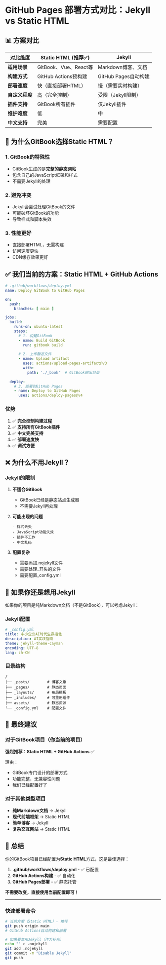# GitHub Pages 部署方式对比：Jekyll vs Static HTML

## 📊 方案对比

| 对比维度 | Static HTML (推荐✅) | Jekyll |
|---------|---------------------|---------|
| **适用场景** | GitBook、Vue、React等 | Markdown博客、文档 |
| **构建方式** | GitHub Actions预构建 | GitHub Pages自动构建 |
| **部署速度** | 快（直接部署HTML） | 慢（需要实时构建） |
| **自定义程度** | 高（完全控制） | 受限（Jekyll限制） |
| **插件支持** | GitBook所有插件 | 仅Jekyll插件 |
| **维护难度** | 低 | 中 |
| **中文支持** | 完美 | 需要配置 |

## 🎯 为什么GitBook选择Static HTML？

### 1. GitBook的特殊性
- GitBook生成的是**完整的静态网站**
- 包含自己的JavaScript框架和样式
- 不需要Jekyll的处理

### 2. 避免冲突
- Jekyll会尝试处理GitBook的文件
- 可能破坏GitBook的功能
- 导致样式和脚本失效

### 3. 性能更好
- 直接部署HTML，无需构建
- 访问速度更快
- CDN缓存效果更好

## ✅ 我们当前的方案：Static HTML + GitHub Actions

```yaml
# .github/workflows/deploy.yml
name: Deploy GitBook to GitHub Pages

on:
  push:
    branches: [ main ]

jobs:
  build:
    runs-on: ubuntu-latest
    steps:
      # 1. 构建GitBook
      - name: Build GitBook
        run: gitbook build
        
      # 2. 上传静态文件
      - name: Upload artifact
        uses: actions/upload-pages-artifact@v3
        with:
          path: './_book'  # GitBook输出目录
          
  deploy:
    # 3. 部署到GitHub Pages
    - name: Deploy to GitHub Pages
      uses: actions/deploy-pages@v4
```

### 优势
1. ✅ **完全控制构建过程**
2. ✅ **支持所有GitBook插件**
3. ✅ **中文完美支持**
4. ✅ **部署速度快**
5. ✅ **调试方便**

## ❌ 为什么不用Jekyll？

### Jekyll的限制
1. **不适合GitBook**
   - GitBook已经是静态站点生成器
   - 不需要Jekyll再处理

2. **可能出现的问题**
   ```
   - 样式丢失
   - JavaScript功能失效
   - 插件不工作
   - 中文乱码
   ```

3. **配置复杂**
   - 需要添加.nojekyll文件
   - 需要处理_开头的文件
   - 需要配置_config.yml

## 🚀 如果你还是想用Jekyll

如果你的项目是纯Markdown文档（不是GitBook），可以考虑Jekyll：

### Jekyll配置
```yaml
# _config.yml
title: 中小企业AI时代生存指北
description: AI实践指南
theme: jekyll-theme-cayman
encoding: UTF-8
lang: zh-CN
```

### 目录结构
```
/
├── _posts/        # 博客文章
├── _pages/        # 静态页面
├── _layouts/      # 布局模板
├── _includes/     # 可重用组件
├── assets/        # 静态资源
└── _config.yml    # 配置文件
```

## 🎯 最终建议

### 对于GitBook项目（你当前的项目）
**强烈推荐：Static HTML + GitHub Actions** ✅

理由：
- GitBook专门设计的部署方式
- 功能完整，无兼容性问题
- 我们已经配置好了

### 对于其他类型项目
- **纯Markdown文档** → Jekyll
- **现代前端框架** → Static HTML
- **简单博客** → Jekyll
- **复杂交互网站** → Static HTML

## 📝 总结

你的GitBook项目已经配置为**Static HTML**方式，这是最佳选择：

1. **.github/workflows/deploy.yml** - ✅ 已配置
2. **GitHub Actions构建** - ✅ 自动化
3. **GitHub Pages部署** - ✅ 静态托管

**不需要改变，直接使用当前配置即可！**

---

### 快速部署命令
```bash
# 当前方案（Static HTML）- 推荐
git push origin main
# GitHub Actions自动构建和部署

# 如果要禁用Jekyll（作为补充）
echo "" > .nojekyll
git add .nojekyll
git commit -m "Disable Jekyll"
git push
```